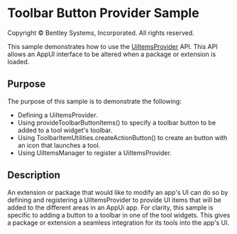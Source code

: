 # Toolbar Button Provider Sample

Copyright © Bentley Systems, Incorporated. All rights reserved.

This sample demonstrates how to use the [UiItemsProvider](https://www.itwinjs.org/v2/reference/ui-abstract/uiitemsprovider/) API.  This API allows an AppUI interface to be altered when a package or extension is loaded.

## Purpose

The purpose of this sample is to demonstrate the following:

- Defining a UiItemsProvider.
- Using provideToolbarButtonItems() to specify a toolbar button to be added to a tool widget's toolbar.
- Using ToolbarItemUtilities.createActionButton() to create an button with an icon that launches a tool.
- Using UiItemsManager to register a UiItemsProvider. 

## Description

An extension or package that would like to modify an app's UI can do so by defining and registering a UiItemsProvider to provide UI items that will be added to 
the different areas in an AppUi app. For clarity, this sample is specific to adding a button to a toolbar in one of the tool widgets. This gives a package or extension
a seamless integration for its tools into the app's UI.
